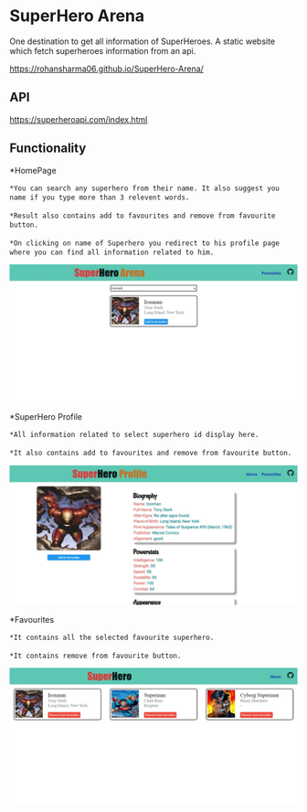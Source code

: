 # SuperHero Arena

One destination to get all information of SuperHeroes. A static website which fetch superheroes information from an api. 
 

 https://rohansharma06.github.io/SuperHero-Arena/
 
 ## API
 
https://superheroapi.com/index.html

## Functionality
 *HomePage
 
    *You can search any superhero from their name. It also suggest you name if you type more than 3 relevent words.

    *Result also contains add to favourites and remove from favourite button.

    *On clicking on name of Superhero you redirect to his profile page where you can find all information related to him. 

   ![Homepage](/images/index.jpg)

*SuperHero Profile

    *All information related to select superhero id display here.

    *It also contains add to favourites and remove from favourite button.

   ![Profile](/images/profile.JPG)

*Favourites

    *It contains all the selected favourite superhero.

    *It contains remove from favourite button.

   ![Favourite](/images/favourite.JPG)


